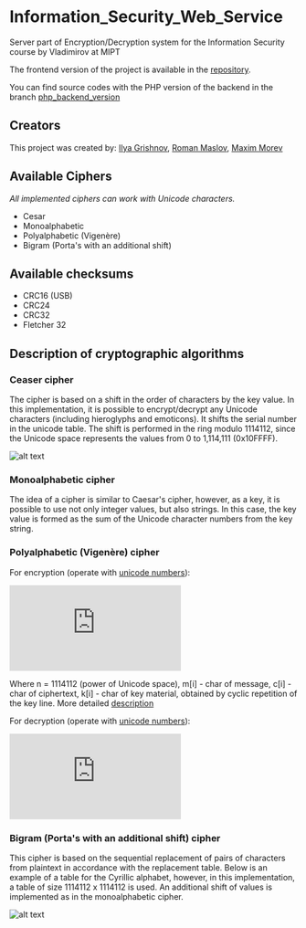 # Information_Security_Web_Service
Server part of Encryption/Decryption system for the Information Security course by Vladimirov at MIPT
    
The frontend version of the project is available in the [repository](https://github.com/denisstasyev/Information_Security_JS).
    
You can find source codes with the PHP version of the backend in the branch [php_backend_version](https://github.com/GRISHNOV/Information_Security_Web_Service/tree/php_backend_version)
    
## Creators
    
This project was created by: [Ilya Grishnov](https://github.com/GRISHNOV), [Roman Maslov](https://github.com/jokerety), [Maxim Morev](https://github.com/Highoc)
    
## Available Ciphers

*All implemented ciphers can work with Unicode characters.*
    
- Cesar
- Monoalphabetic 
- Polyalphabetic (Vigenère)
- Bigram (Porta's with an additional shift)
    
## Available checksums
    
- CRC16 (USB)
- CRC24
- CRC32
- Fletcher 32
    
## Description of cryptographic algorithms
### Ceaser cipher
    
The cipher is based on a shift in the order of characters by the key value. In this implementation, it is possible to encrypt/decrypt any Unicode characters (including hieroglyphs and emoticons). It shifts the serial number in the unicode table. The shift is performed in the ring modulo 1114112, since the Unicode space represents the values from 0 to 1,114,111 (0x10FFFF).
    
![alt text][ceaserCipher_logo]
    
### Monoalphabetic cipher
    
The idea of a cipher is similar to Caesar's cipher, however, as a key, it is possible to use not only integer values, but also strings. In this case, the key value is formed as the sum of the Unicode character numbers from the key string.
    
### Polyalphabetic (Vigenère) cipher
    
For encryption (operate with [unicode numbers](https://unicode-table.com)): 

![alt text][BigramEncrypt]

Where  n = 1114112  (power of Unicode space), m[i] - char of message, c[i] - char of ciphertext, k[i] - char of key material, obtained by cyclic repetition of the key line. More detailed [description](https://en.wikipedia.org/wiki/Vigenère_cipher)

For decryption (operate with [unicode numbers](https://unicode-table.com)): 

![alt text][BigramDecrypt]

### Bigram (Porta's with an additional shift) cipher

This cipher is based on the sequential replacement of pairs of characters from plaintext in accordance with the replacement table. Below is an example of a table for the Cyrillic alphabet, however, in this implementation, a table of size 1114112 x 1114112 is used. An additional shift of values is implemented as in the monoalphabetic cipher.

![alt text][BigramCipher_logo]

[ceaserCipher_logo]: https://cdncontribute.geeksforgeeks.org/wp-content/uploads/ceaserCipher-1.png
[BigramCipher_logo]: https://sites.google.com/site/anisimovkhv/_/rsrc/1385774017706/learning/kripto/lecture/tema4/shifr_porta.png
[BigramEncrypt]: https://latex.codecogs.com/gif.latex?%24%24c%5Bi%5D%20%5Cequiv%20m%5Bi%5D%20&plus;%20k%5Bi%5D%20%5Cpmod%20n%24%24
[BigramDecrypt]: https://latex.codecogs.com/gif.latex?%24%24m%5Bi%5D%20%5Cequiv%20c%5Bi%5D%20&plus;%20n%20-%20k%5Bi%5D%20%5Cpmod%20n%24%24
